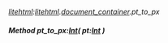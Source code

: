 _[litehtml](../../modules/litehtml/litehtml-module.md):[litehtml](../../modules/litehtml/litehtml-module.md).[document\_container](../../modules/litehtml/litehtml-document_container.md).pt\_to\_px_
##### Method pt\_to\_px:[Int](../../modules/wonkey/wonkey-types-int.md)( pt:[Int](../../modules/wonkey/wonkey-types-int.md) )
